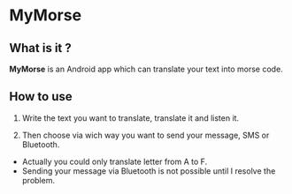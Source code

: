 # MyMorse

## **What is it ?**
 **MyMorse** is an Android app which can translate your text into morse code.
 
## **How to use**
1. Write the text you want to translate, translate it and listen it.

2. Then choose via wich way you want to send your message, SMS or Bluetooth.

* Actually you could only translate letter from A to F.
* Sending your message via Bluetooth is not possible until I resolve the problem.
